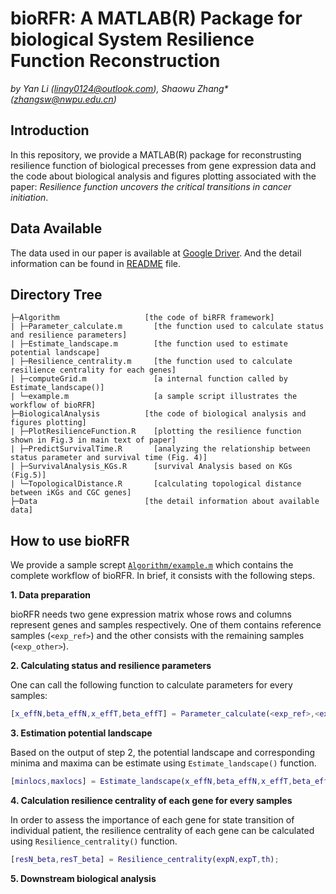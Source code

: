 # bioRFR: A MATLAB(R) Package for biological System Resilience Function Reconstruction
*by Yan Li (linay0124@outlook.com), Shaowu Zhang\* (zhangsw@nwpu.edu.cn)*

## Introduction
In this repository, we provide a MATLAB(R) package for reconstrusting resilience function of biological precesses from gene expression data and the code about biological analysis and figures plotting associated with the paper: *Resilience function uncovers the critical transitions in cancer initiation*.

## Data Available
The data used in our paper is available at [Google Driver](https://drive.google.com/drive/folders/11VDCpGKDCT644WsrMZLJwQU2ChOEqzEc?usp=sharing). And the detail information can be found in [README](https://github.com/NWPU-903PR/bioRFR/blob/master/Data/README.md) file.

## Directory Tree
```
├─Algorithm                   [the code of biRFR framework]
| ├─Parameter_calculate.m       [the function used to calculate status and resilience parameters]
| ├─Estimate_landscape.m        [the function used to estimate potential landscape]
| ├─Resilience_centrality.m     [the function used to calculate resilience centrality for each genes]
| ├─computeGrid.m               [a internal function called by Estimate_landscape()]
| └─example.m                   [a sample script illustrates the workflow of bioRFR]
├─BiologicalAnalysis          [the code of biological analysis and figures plotting]
| ├─PlotResilienceFunction.R    [plotting the resilience function shown in Fig.3 in main text of paper]
| ├─PredictSurvivalTime.R       [analyzing the relationship between status parameter and survival time (Fig. 4)]
| ├─SurvivalAnalysis_KGs.R      [survival Analysis based on KGs (Fig.5)]
| └─TopologicalDistance.R       [calculating topological distance between iKGs and CGC genes]
├─Data                        [the detail information about available data]
```

## How to use bioRFR
We provide a sample scrept [`Algorithm/example.m`](https://github.com/NWPU-903PR/bioRFR/blob/master/Algorithm/example.m) which contains the complete workflow of bioRFR. In brief, it consists with the following steps.

**1. Data preparation**

bioRFR needs two gene expression matrix whose rows and columns represent genes and samples respectively. One of them contains reference samples (`<exp_ref>`) and the other consists with the remaining samples (`<exp_other>`).

**2. Calculating status and resilience parameters**

One can call the following function to calculate parameters for every samples:
```matlab
[x_effN,beta_effN,x_effT,beta_effT] = Parameter_calculate(<exp_ref>,<exp_other>,th);
```

**3. Estimation potential landscape**

Based on the output of step 2, the potential landscape and corresponding minima and maxima can be estimate using `Estimate_landscape()` function.
```matlab
[minlocs,maxlocs] = Estimate_landscape(x_effN,beta_effN,x_effT,beta_effT,peakth);
```

**4. Calculation resilience centrality of each gene for every samples**

In order to assess the importance of each gene for state transition of individual patient, the resilience centrality of each gene can be calculated using `Resilience_centrality()` function.
```matlab
[resN_beta,resT_beta] = Resilience_centrality(expN,expT,th);
```

**5. Downstream biological analysis**

